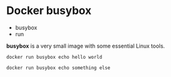 # Docker busybox

* busybox
* run


**busybox** is a very small image with some essential Linux tools.


```
docker run busybox echo hello world

docker run busybox echo something else
```


